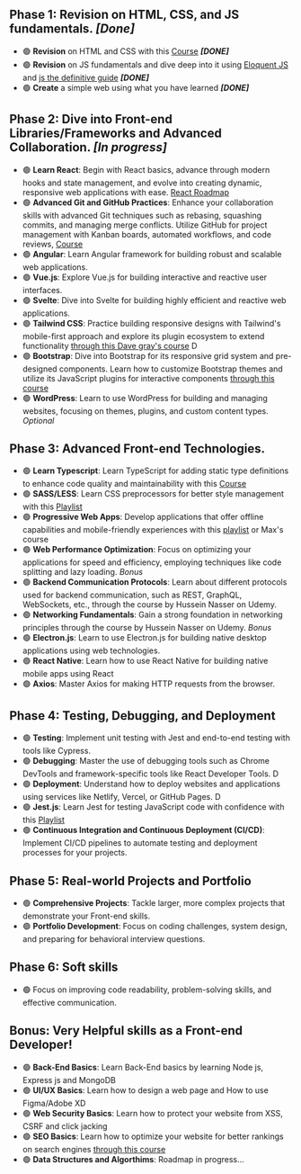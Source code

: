 ## Phase 1: Revision on HTML, CSS, and JS fundamentals. *[Done]*
- 🟢 **Revision** on HTML and CSS with this [Course](https://www.youtube.com/watch?v=HGTJBPNC-Gw&t=5007s)  ***[DONE]***
- 🟢 **Revision** on JS fundamentals and dive deep into it using [Eloquent JS](https://eloquentjavascript.net/) and [js the definitive guide](https://www.oreilly.com/library/view/javascript-the-definitive/9781491952016/) ***[DONE]***
- 🟢 **Create** a simple web using what you have learned ***[DONE]***
## Phase 2: Dive into Front-end Libraries/Frameworks and Advanced Collaboration. *[In progress]*
- 🟢 **Learn React**: Begin with React basics, advance through modern hooks and state management, and evolve into creating dynamic, responsive web applications with ease. [React Roadmap](https://github.com/M-Shemex/2nd-Phase-React/blob/main/README.md)
- 🟢 **Advanced Git and GitHub Practices**: Enhance your collaboration skills with advanced Git techniques such as rebasing, squashing commits, and managing merge conflicts. Utilize GitHub for project management with Kanban boards, automated workflows, and code reviews, [Course](https://www.youtube.com/watch?v=ACOiGZoqC8w&list=PLDoPjvoNmBAw4eOj58MZPakHjaO3frVMF)
- 🟢 **Angular**: Learn Angular framework for building robust and scalable web applications. 
- 🟢 **Vue.js**: Explore Vue.js for building interactive and reactive user interfaces.
- 🟢 **Svelte**: Dive into Svelte for building highly efficient and reactive web applications.
- 🟢 **Tailwind CSS**: Practice building responsive designs with Tailwind's mobile-first approach and explore its plugin ecosystem to extend functionality [through this Dave gray's course](https://www.youtube.com/watch?v=lCxcTsOHrjo) D
- 🟢 **Bootstrap**: Dive into Bootstrap for its responsive grid system and pre-designed components. Learn how to customize Bootstrap themes and utilize its JavaScript plugins for interactive components [through this course](https://www.youtube.com/watch?v=O_9u1P5YjVc&list=PL4cUxeGkcC9joIM91nLzd_qaH_AimmdAR)
- 🟢 **WordPress**: Learn to use WordPress for building and managing websites, focusing on themes, plugins, and custom content types. *Optional*
## Phase 3: Advanced Front-end Technologies.
- 🟢 **Learn Typescript**: Learn TypeScript for adding static type definitions to enhance code quality and maintainability with this [Course](https://www.youtube.com/watch?v=gieEQFIfgYc)
- 🟢 **SASS/LESS**: Learn CSS preprocessors for better style management with this [Playlist](https://www.youtube.com/playlist?list=PLDoPjvoNmBAzlpyFHOaB3b-eubmF0TAV2)
- 🟢 **Progressive Web Apps**: Develop applications that offer offline capabilities and mobile-friendly experiences with this [playlist](https://www.youtube.com/watch?v=BByUknfLTuA&list=PLlrxD0HtieHjqO1pNqScMngrV7oFro-TY) or Max's course
- 🟢 **Web Performance Optimization**: Focus on optimizing your applications for speed and efficiency, employing techniques like code splitting and lazy loading. *Bonus*
- 🟢 **Backend Communication Protocols**: Learn about different protocols used for backend communication, such as REST, GraphQL, WebSockets, etc., through the course by Hussein Nasser on Udemy.
- 🟢 **Networking Fundamentals**: Gain a strong foundation in networking principles through the course by Hussein Nasser on Udemy. *Bonus*
- 🟢 **Electron.js**: Learn to use Electron.js for building native desktop applications using web technologies.
- 🟢 **React Native**: Learn how to use React Native for building native mobile apps using React
- 🟢 **Axios**: Master Axios for making HTTP requests from the browser.

## Phase 4: Testing, Debugging, and Deployment
- 🟢 **Testing**: Implement unit testing with Jest and end-to-end testing with tools like Cypress.
- 🟢 **Debugging**: Master the use of debugging tools such as Chrome DevTools and framework-specific tools like React Developer Tools. D
- 🟢 **Deployment**: Understand how to deploy websites and applications using services like Netlify, Vercel, or GitHub Pages. D
- 🟢 **Jest.js**: Learn Jest for testing JavaScript code with confidence with this [Playlist](https://www.youtube.com/playlist?list=PLDoPjvoNmBAwSrfBPERTnCmWAbcMAwG9O)
- 🟢 **Continuous Integration and Continuous Deployment (CI/CD)**: Implement CI/CD pipelines to automate testing and deployment processes for your projects.

## Phase 5: Real-world Projects and Portfolio
- 🟢 **Comprehensive Projects**: Tackle larger, more complex projects that demonstrate your Front-end skills.
- 🟢 **Portfolio Development**: Focus on coding challenges, system design, and preparing for behavioral interview questions.

## Phase 6: Soft skills
- 🟢 Focus on improving code readability, problem-solving skills, and effective communication.

## Bonus: Very Helpful skills as a Front-end Developer!
- 🟢 **Back-End Basics**: Learn Back-End basics by learning Node js, Express js and MongoDB
- 🟢 **UI/UX Basics**: Learn how to design a web page and How to use Figma/Adobe XD
- 🟢 **Web Security Basics**: Learn how to protect your website from XSS, CSRF and click jacking
- 🟢 **SEO Basics**: Learn how to optimize your website for better rankings on search engines [through this course](https://www.youtube.com/watch?v=xsVTqzratPs)
- 🟢 **Data Structures and Algorthims**: Roadmap in progress...
